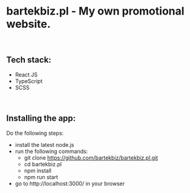 # bartekbiz.pl - My own promotional website.

</br>

## Tech stack:
* React JS
* TypeScript
* SCSS

</br>

## Installing the app:
Do the following steps:
* install the latest node.js
* run the following commands:
	* <c>git clone https://github.com/bartekbiz/bartekbiz.pl.git</c>
	* <c>cd bartekbiz.pl</c>
	* <c>npm install</c>
	* <c>npm run start</c>
* go to http://localhost:3000/ in your browser

